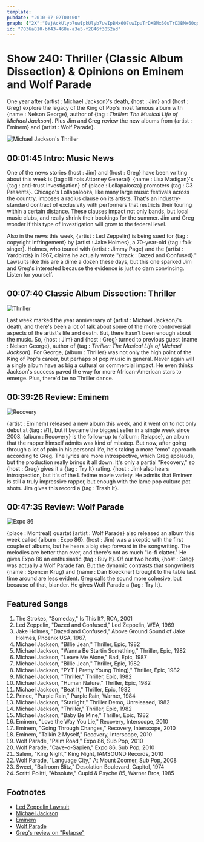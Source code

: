 ```yaml
---
template: 
pubdate: "2010-07-02T00:00"
graph: {"2X":"0VjAckUlyb7uwIpkUlyb7uwIpBMx607uwIpuTrDXBMx60uTrDXBMx60qqukJBGc5NBMx60BCCxVBGc5NBGc5NIr6KNCXoEhqqukJKHFd0qqukJ","1TQ":"41zvUBAEp141zvUBQsAM41zvUdhnxe","27B":"BLCAoXtcZJ9aycKBLCAoBLCAoaSOWL97qipX6cfdBHm1GdhnxeBLCAoQBfQC"}
id: "7036a810-bf43-468e-a3e5-f2846f3052ad"
---
```






# Show 240: Thriller (Classic Album Dissection) & Opinions on Eminem and Wolf Parade

One year after {artist : Michael Jackson}'s death, {host : Jim} and {host : Greg} explore the legacy of the King of Pop's most famous album with {name : Nelson George}, author of {tag : *Thriller: The Musical Life of Michael Jackson*}. Plus Jim and Greg review the new albums from {artist : Eminem} and {artist : Wolf Parade}.

![Michael Jackson's Thriller](https://static.soundopinions.org/images/2010/thriller.jpg)



## 00:01:45 Intro: Music News

One of the news stories {host : Jim} and {host : Greg} have been writing about this week is {tag : Illinois Attorney General}  {name : Lisa Madigan}'s {tag : anti-trust investigation} of {place : Lollapalooza} promoters {tag : C3 Presents}. Chicago's Lollapalooza, like many large music festivals across the country, imposes a radius clause on its artists. That's an industry-standard contract of exclusivity with performers that restricts their touring within a certain distance. These clauses impact not only bands, but local music clubs, and really shrink their bookings for the summer. Jim and Greg wonder if this type of investigation will grow to the federal level.

Also in the news this week, {artist : Led Zeppelin} is being sued for {tag : copyright infringement} by {artist : Jake Holmes}, a 70-year-old {tag : folk singer}. Holmes, who toured with {artist : Jimmy Page} and the {artist : Yardbirds} in 1967, claims he actually wrote "{track : Dazed and Confused}." Lawsuits like this are a dime a dozen these days, but this one sparked Jim and Greg's interested because the evidence is just so darn convincing. Listen for yourself.



## 00:07:40 Classic Album Dissection: Thriller

![Thriller](https://static.soundopinions.org/assets/240/CS0.jpg)

Last week marked the year anniversary of {artist : Michael Jackson}'s death, and there's been a lot of talk about some of the more controversial aspects of the artist's life and death. But, there hasn't been enough about the music. So, {host : Jim} and {host : Greg} turned to previous guest {name : Nelson George}, author of {tag : *Thriller: The Musical Life of Michael Jackson*}. For George, {album : Thriller} was not only the high point of the King of Pop's career, but perhaps of pop music in general. Never again will a single album have as big a cultural or commercial impact. He even thinks Jackson's success paved the way for more African-American stars to emerge. Plus, there'd be no Thriller dance.



## 00:39:26 Review: Eminem

![Recovery](https://static.soundopinions.org/assets/240/1TQ0.jpg)

{artist : Eminem} released a new album this week, and it went on to not only debut at {tag : #1}, but it became the biggest seller in a single week since 2008. {album : Recovery} is the follow-up to {album : Relapse}, an album that the rapper himself admits was kind of misstep. But now, after going through a lot of pain in his personal life, he's taking a more "emo" approach according to Greg. The lyrics are more introspective, which Greg applauds, but the production really brings it all down. It's only a partial "Recovery," so {host : Greg} gives it a {tag : Try It} rating. {host : Jim} also hears introspection, but it's of the Lifetime movie variety. He admits that Eminem is still a truly impressive rapper, but enough with the lame pop culture pot shots. Jim gives this record a {tag : Trash It}.



## 00:47:35 Review: Wolf Parade

![Expo 86](https://static.soundopinions.org/assets/240/27B0.jpg)

{place : Montreal} quartet {artist : Wolf Parade} also released an album this week called {album : Expo 86}. {host : Jim} was a skeptic with the first couple of albums, but he hears a big step forward in the songwriting. The melodies are better than ever, and there's not as much "lo-fi clatter." He gives Expo 86 an enthusiastic {tag : Buy It}. Of our two hosts, {host : Greg} was actually a Wolf Parade fan. But the dynamic contrasts that songwriters {name : Spencer Krug} and {name : Dan Boeckner} brought to the table last time around are less evident. Greg calls the sound more cohesive, but because of that, blander. He gives Wolf Parade a {tag : Try It}.



## Featured Songs

1. The Strokes, "Someday," Is This It?, RCA, 2001
2. Led Zeppelin, "Dazed and Confused," Led Zeppelin, WEA, 1969
3. Jake Holmes, "Dazed and Confused," Above Ground Sound of Jake Holmes, Phoenix USA, 1967,
4. Michael Jackson, "Billie Jean," Thriller, Epic, 1982
5. Michael Jackson, "Wanna Be Startin Something," Thriller, Epic, 1982
6. Michael Jackson, "Leave Me Alone," Bad, Epic, 1987
7. Michael Jackson, "Billie Jean," Thriller, Epic, 1982
8. Michael Jackson, "PYT ( Pretty Young Thing)," Thriller, Epic, 1982
9. Michael Jackson, "Thriller," Thriller, Epic, 1982
10. Michael Jackson, "Human Nature," Thriller, Epic, 1982
11. Michael Jackson, "Beat It," Thriller, Epic, 1982
12. Prince, "Purple Rain," Purple Rain, Warner, 1984
13. Michael Jackson, "Starlight," Thriller Demo, Unreleased, 1982
14. Michael Jackson, "Thriller," Thriller, Epic, 1982
15. Michael Jackson, "Baby Be Mine," Thriller, Epic, 1982
16. Eminem, "Love the Way You Lie," Recovery, Interscope, 2010
17. Eminem, "Going Through Changes," Recovery, Interscope, 2010
18. Eminem, "Talkin 2 Myself," Recovery, Interscope, 2010
19. Wolf Parade, "Palm Road," Expo 86, Sub Pop, 2010
20. Wolf Parade, "Cave-o-Sapien," Expo 86, Sub Pop, 2010
21. Salem, "King Night," King Night, IAMSOUND Records, 2010
22. Wolf Parade, "Language City," At Mount Zoomer, Sub Pop, 2008
23. Sweet, "Ballroom Blitz," Desolation Boulevard, Capitol, 1974
24. Scritti Politti, "Absolute," Cupid & Psyche 85, Warner Bros, 1985



## Footnotes

- [Led Zeppelin Lawsuit](http://www.theguardian.com/music/2010/jun/30/led-zeppelin-sued-dazed-and-confused)
- [Michael Jackson](http://www.michaeljackson.com/)
- [Eminem](http://www.eminem.com/)
- [Wolf Parade](https://www.subpop.com/artists/wolf_parade)
- [Greg's review on "Relapse"](http://articles.chicagotribune.com/2009-05-17/news/0905150275_1_slim-shady-lp-eminem-album)